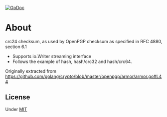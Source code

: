 [![GoDoc](https://godoc.org/github.com/martinlindhe/crc24?status.svg)](https://godoc.org/github.com/martinlindhe/crc24)


# About

crc24 checksum, as used by OpenPGP checksum as specified in RFC 4880, section 6.1

* Supports io.Writer streaming interface
* Follows the example of hash, hash/crc32 and hash/crc64.

Originally extracted from https://github.com/golang/crypto/blob/master/openpgp/armor/armor.go#L44


## License

Under [MIT](LICENSE)
